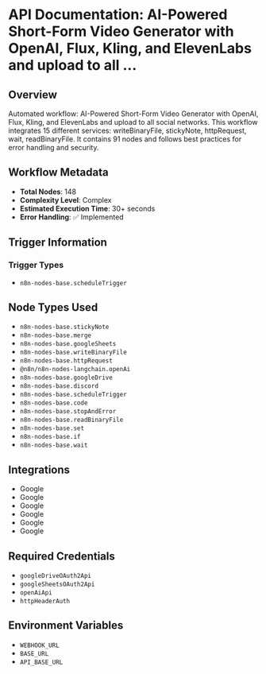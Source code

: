 # API Documentation: AI-Powered Short-Form Video Generator with OpenAI, Flux, Kling, and ElevenLabs and upload to all ...

## Overview
Automated workflow: AI-Powered Short-Form Video Generator with OpenAI, Flux, Kling, and ElevenLabs and upload to all social networks. This workflow integrates 15 different services: writeBinaryFile, stickyNote, httpRequest, wait, readBinaryFile. It contains 91 nodes and follows best practices for error handling and security.

## Workflow Metadata
- **Total Nodes**: 148
- **Complexity Level**: Complex
- **Estimated Execution Time**: 30+ seconds
- **Error Handling**: ✅ Implemented

## Trigger Information
### Trigger Types
- `n8n-nodes-base.scheduleTrigger`

## Node Types Used
- `n8n-nodes-base.stickyNote`
- `n8n-nodes-base.merge`
- `n8n-nodes-base.googleSheets`
- `n8n-nodes-base.writeBinaryFile`
- `n8n-nodes-base.httpRequest`
- `@n8n/n8n-nodes-langchain.openAi`
- `n8n-nodes-base.googleDrive`
- `n8n-nodes-base.discord`
- `n8n-nodes-base.scheduleTrigger`
- `n8n-nodes-base.code`
- `n8n-nodes-base.stopAndError`
- `n8n-nodes-base.readBinaryFile`
- `n8n-nodes-base.set`
- `n8n-nodes-base.if`
- `n8n-nodes-base.wait`

## Integrations
- Google
- Google
- Google
- Google
- Google
- Google

## Required Credentials
- `googleDriveOAuth2Api`
- `googleSheetsOAuth2Api`
- `openAiApi`
- `httpHeaderAuth`

## Environment Variables
- `WEBHOOK_URL`
- `BASE_URL`
- `API_BASE_URL`
